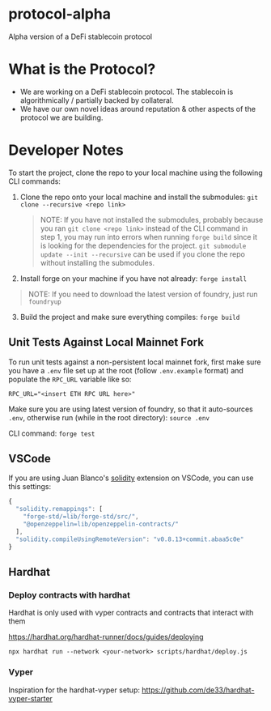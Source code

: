 # protocol-alpha

Alpha version of a DeFi stablecoin protocol

# What is the Protocol?

- We are working on a DeFi stablecoin protocol. The stablecoin is algorithmically / partially backed by collateral.
- We have our own novel ideas around reputation & other aspects of the protocol we are building.

# Developer Notes

To start the project, clone the repo to your local machine using the following CLI commands:

1. Clone the repo onto your local machine and install the submodules: `git clone --recursive <repo link>`

   > NOTE: If you have not installed the submodules, probably because you ran `git clone <repo link>` instead of the CLI command in step 1, you may run into errors when running `forge build` since it is looking for the dependencies for the project. `git submodule update --init --recursive` can be used if you clone the repo without installing the submodules.

2. Install forge on your machine if you have not already: `forge install`

> NOTE: If you need to download the latest version of foundry, just run `foundryup` 

3. Build the project and make sure everything compiles: `forge build`

## Unit Tests Against Local Mainnet Fork

To run unit tests against a non-persistent local mainnet fork, first make sure you have a `.env` file set up at the root (follow `.env.example` format) and populate the `RPC_URL` variable like so:

`RPC_URL="<insert ETH RPC URL here>"`

Make sure you are using latest version of foundry, so that it auto-sources `.env`, otherwise run (while in the root directory): `source .env`

CLI command: `forge test`

## VSCode

If you are using Juan Blanco's [solidity](https://marketplace.visualstudio.com/items?itemName=JuanBlanco.solidity) extension on VSCode, you can use this settings:

```ts
{
  "solidity.remappings": [
    "forge-std/=lib/forge-std/src/",
    "@openzeppelin=lib/openzeppelin-contracts/"
  ],
  "solidity.compileUsingRemoteVersion": "v0.8.13+commit.abaa5c0e"
}
```

## Hardhat

### Deploy contracts with hardhat

Hardhat is only used with vyper contracts and contracts that interact with them

https://hardhat.org/hardhat-runner/docs/guides/deploying

```
npx hardhat run --network <your-network> scripts/hardhat/deploy.js
```

### Vyper

Inspiration for the hardhat-vyper setup: https://github.com/de33/hardhat-vyper-starter
